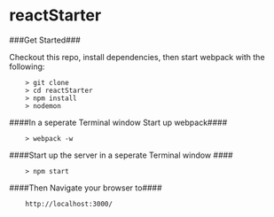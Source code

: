 # reactStarter

###Get Started###

Checkout this repo, install dependencies, then start webpack with the following:

```
	> git clone
	> cd reactStarter
	> npm install
	> nodemon
```
####In a seperate Terminal window Start up webpack####

```
	> webpack -w
```
####Start up the server in a seperate Terminal window ####

```
	> npm start
```
####Then Navigate your browser to####

```
	http://localhost:3000/
```
